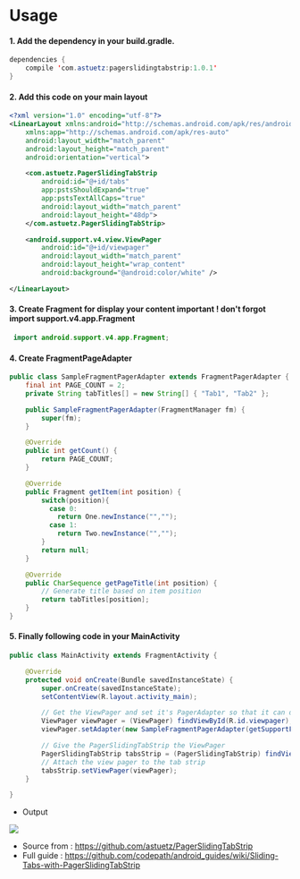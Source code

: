 # Usage
#### 1. Add the dependency in your build.gradle.
```java
dependencies {
    compile 'com.astuetz:pagerslidingtabstrip:1.0.1'
}
```
#### 2. Add this code on your main layout
```xml
<?xml version="1.0" encoding="utf-8"?>
<LinearLayout xmlns:android="http://schemas.android.com/apk/res/android"
    xmlns:app="http://schemas.android.com/apk/res-auto"
    android:layout_width="match_parent"
    android:layout_height="match_parent"
    android:orientation="vertical">

    <com.astuetz.PagerSlidingTabStrip
        android:id="@+id/tabs"
        app:pstsShouldExpand="true"
        app:pstsTextAllCaps="true"
        android:layout_width="match_parent"
        android:layout_height="48dp">
    </com.astuetz.PagerSlidingTabStrip>

    <android.support.v4.view.ViewPager
        android:id="@+id/viewpager"
        android:layout_width="match_parent"
        android:layout_height="wrap_content"
        android:background="@android:color/white" />

</LinearLayout>
```
#### 3. Create Fragment for display your content important ! don't forgot import  support.v4.app.Fragment 
```java
 import android.support.v4.app.Fragment; 
```
#### 4. Create FragmentPageAdapter 
```java
public class SampleFragmentPagerAdapter extends FragmentPagerAdapter {
    final int PAGE_COUNT = 2;
    private String tabTitles[] = new String[] { "Tab1", "Tab2" };

    public SampleFragmentPagerAdapter(FragmentManager fm) {
        super(fm);
    }

    @Override
    public int getCount() {
        return PAGE_COUNT;
    }

    @Override
    public Fragment getItem(int position) {
        switch(position){
          case 0:
            return One.newInstance("","");
          case 1:
            return Two.newInstance("","");
        }
        return null;
    }

    @Override
    public CharSequence getPageTitle(int position) {
        // Generate title based on item position
        return tabTitles[position];
    }
}
```
#### 5. Finally following code in your MainActivity
```java
public class MainActivity extends FragmentActivity {

    @Override
    protected void onCreate(Bundle savedInstanceState) {
        super.onCreate(savedInstanceState);
        setContentView(R.layout.activity_main);

        // Get the ViewPager and set it's PagerAdapter so that it can display items
        ViewPager viewPager = (ViewPager) findViewById(R.id.viewpager);
        viewPager.setAdapter(new SampleFragmentPagerAdapter(getSupportFragmentManager()));

        // Give the PagerSlidingTabStrip the ViewPager
        PagerSlidingTabStrip tabsStrip = (PagerSlidingTabStrip) findViewById(R.id.tabs);
        // Attach the view pager to the tab strip
        tabsStrip.setViewPager(viewPager);
    }

}
```
- Output

![](http://www.wattanar.com/wp-content/uploads/2015/09/11181710_930612710307363_1494482766237451331_n.jpg)

- Source from : https://github.com/astuetz/PagerSlidingTabStrip
- Full guide : https://github.com/codepath/android_guides/wiki/Sliding-Tabs-with-PagerSlidingTabStrip
